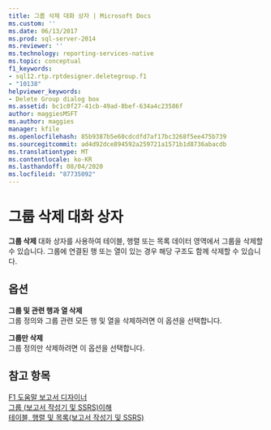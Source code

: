 ```yaml
---
title: 그룹 삭제 대화 상자 | Microsoft Docs
ms.custom: ''
ms.date: 06/13/2017
ms.prod: sql-server-2014
ms.reviewer: ''
ms.technology: reporting-services-native
ms.topic: conceptual
f1_keywords:
- sql12.rtp.rptdesigner.deletegroup.f1
- "10138"
helpviewer_keywords:
- Delete Group dialog box
ms.assetid: bc1c0f27-41cb-49ad-8bef-634a4c23586f
author: maggiesMSFT
ms.author: maggies
manager: kfile
ms.openlocfilehash: 85b9387b5e60cdcdfd7af17bc3268f5ee475b739
ms.sourcegitcommit: ad4d92dce894592a259721a1571b1d8736abacdb
ms.translationtype: MT
ms.contentlocale: ko-KR
ms.lasthandoff: 08/04/2020
ms.locfileid: "87735092"
---
```

# <a name="delete-group-dialog-box"></a>그룹 삭제 대화 상자
  **그룹 삭제** 대화 상자를 사용하여 테이블, 행렬 또는 목록 데이터 영역에서 그룹을 삭제할 수 있습니다. 그룹에 연결된 행 또는 열이 있는 경우 해당 구조도 함께 삭제할 수 있습니다.  
  
## <a name="options"></a>옵션  
 **그룹 및 관련 행과 열 삭제**  
 그룹 정의와 그룹 관련 모든 행 및 열을 삭제하려면 이 옵션을 선택합니다.  
  
 **그룹만 삭제**  
 그룹 정의만 삭제하려면 이 옵션을 선택합니다.  
  
## <a name="see-also"></a>참고 항목  
 [F1 도움말 보고서 디자이너](tools/report-designer-f1-help.md)   
 [그룹 &#40;보고서 작성기 및 SSRS&#41;이해](report-design/understanding-groups-report-builder-and-ssrs.md)   
 [테이블, 행렬 및 목록&#40;보고서 작성기 및 SSRS&#41;](report-design/create-invoices-and-forms-with-lists-report-builder-and-ssrs.md)  
  
  
